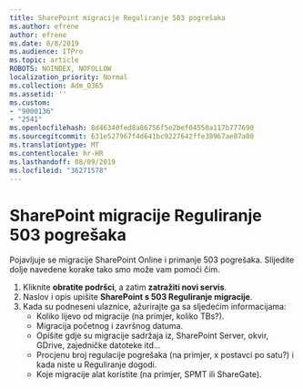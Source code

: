 ```yaml
---
title: SharePoint migracije Reguliranje 503 pogrešaka
ms.author: efrene
author: efrene
ms.date: 8/8/2019
ms.audience: ITPro
ms.topic: article
ROBOTS: NOINDEX, NOFOLLOW
localization_priority: Normal
ms.collection: Adm_O365
ms.assetid: ''
ms.custom:
- "9000136"
- "2541"
ms.openlocfilehash: 8d46340fed8a86756f5e2bef04550a117b777690
ms.sourcegitcommit: 631e527967f4d641bc9227642ffe38967ae87a00
ms.translationtype: MT
ms.contentlocale: hr-HR
ms.lasthandoff: 08/09/2019
ms.locfileid: "36271578"
---
```

# <a name="sharepoint-migration-throttling-with-503-errors"></a>SharePoint migracije Reguliranje 503 pogrešaka

Pojavljuje se migracije SharePoint Online i primanje 503 pogrešaka. Slijedite dolje navedene korake tako smo može vam pomoći čim. 

1. Kliknite **obratite podršci**, a zatim **zatražiti novi servis**.
2. Naslov i opis upišite **SharePoint s 503 Reguliranje migracije**.
3. Kada su podneseni ulaznice, ažurirajte ga sa sljedećim informacijama:
    - Koliko lijevo od migracije (na primjer, koliko TBs?).
    - Migracija početnog i završnog datuma.
    - Opišite gdje su migracije sadržaja iz, SharePoint Server, okvir, GDrive, zajedničke datoteke itd...
    - Procjenu broj regulacije pogrešaka (na primjer, x postavci po satu?) i kada niste u Reguliranje dogodi.
    - Koje migracije alat koristite (na primjer, SPMT ili ShareGate).



